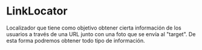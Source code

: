# LinkLocator
Localizador que tiene como objetivo obtener cierta información de los usuarios a través de una URL junto con una foto que se envía al "target". De esta forma podremos obtener todo tipo de información.
